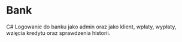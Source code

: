 # Bank

C# 
Logowanie do banku jako admin oraz jako klient, wpłaty, wypłaty, wzięcia kredytu oraz sprawdzenia historii.
